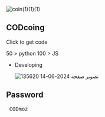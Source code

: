 ![coin(1)(1)(1)](https://github.com/Mr-Banana-2045/CODcoin_bot/assets/109140672/cb704605-c754-4f55-8f93-461492bbe71f)
## CODcoing
Click to get code

50 > python
100 > JS

* Developing

  ![تصویر صفحه 2024-06-14 135620](https://github.com/Mr-Banana-2045/CODcoin_bot/assets/109140672/ae85c52f-5b70-44d8-b355-2d16a37387e0)

## Password
<pre> CODmoz </pre>
